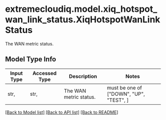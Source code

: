 # extremecloudiq.model.xiq_hotspot_wan_link_status.XiqHotspotWanLinkStatus

The WAN metric status.

## Model Type Info
Input Type | Accessed Type | Description | Notes
------------ | ------------- | ------------- | -------------
str,  | str,  | The WAN metric status. | must be one of ["DOWN", "UP", "TEST", ] 

[[Back to Model list]](../../README.md#documentation-for-models) [[Back to API list]](../../README.md#documentation-for-api-endpoints) [[Back to README]](../../README.md)

